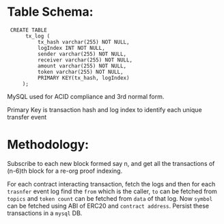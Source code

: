# Table Schema:
```
 CREATE TABLE
      tx_log (
          tx_hash varchar(255) NOT NULL,
          logIndex INT NOT NULL,
          sender varchar(255) NOT NULL,
          receiver varchar(255) NOT NULL,
          amount varchar(255) NOT NULL,
          token varchar(255) NOT NULL,
          PRIMARY KEY(tx_hash, logIndex)
     );

```
MySQL used for ACID compliance and 3rd normal form. 

Primary Key is transaction hash and log index to identify each unique transfer event

# Methodology:

Subscribe to each new block formed say n, and get all the transactions of (n-6)th block for a re-org proof indexing.

For each contract interacting transaction, fetch the logs and then for each `trasnfer` event log find the `from` which is the caller, `to` can be fetched from `topics` and `token count` can be fetched from `data` of that log. Now `symbol` can be fetched using ABI of ERC20 and `contract address`. Persist these transactions in a `mysql` DB.


